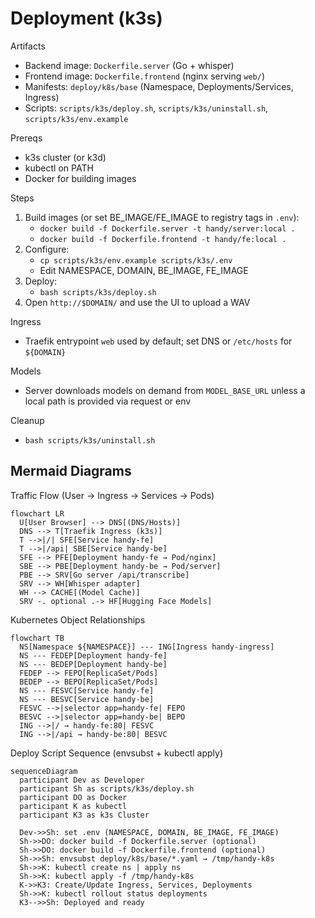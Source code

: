 # Deployment (k3s)

Artifacts
- Backend image: `Dockerfile.server` (Go + whisper)
- Frontend image: `Dockerfile.frontend` (nginx serving `web/`)
- Manifests: `deploy/k8s/base` (Namespace, Deployments/Services, Ingress)
- Scripts: `scripts/k3s/deploy.sh`, `scripts/k3s/uninstall.sh`, `scripts/k3s/env.example`

Prereqs
- k3s cluster (or k3d)
- kubectl on PATH
- Docker for building images

Steps
1) Build images (or set BE_IMAGE/FE_IMAGE to registry tags in `.env`):
   - `docker build -f Dockerfile.server -t handy/server:local .`
   - `docker build -f Dockerfile.frontend -t handy/fe:local .`
2) Configure:
   - `cp scripts/k3s/env.example scripts/k3s/.env`
   - Edit NAMESPACE, DOMAIN, BE_IMAGE, FE_IMAGE
3) Deploy:
   - `bash scripts/k3s/deploy.sh`
4) Open `http://$DOMAIN/` and use the UI to upload a WAV

Ingress
- Traefik entrypoint `web` used by default; set DNS or `/etc/hosts` for `${DOMAIN}`

Models
- Server downloads models on demand from `MODEL_BASE_URL` unless a local path is provided via request or env

Cleanup
- `bash scripts/k3s/uninstall.sh`

## Mermaid Diagrams

Traffic Flow (User → Ingress → Services → Pods)

```mermaid
flowchart LR
  U[User Browser] --> DNS[(DNS/Hosts)]
  DNS --> T[Traefik Ingress (k3s)]
  T -->|/| SFE[Service handy-fe]
  T -->|/api| SBE[Service handy-be]
  SFE --> PFE[Deployment handy-fe → Pod/nginx]
  SBE --> PBE[Deployment handy-be → Pod/server]
  PBE --> SRV[Go server /api/transcribe]
  SRV --> WH[Whisper adapter]
  WH --> CACHE[(Model Cache)]
  SRV -. optional .-> HF[Hugging Face Models]
```

Kubernetes Object Relationships

```mermaid
flowchart TB
  NS[Namespace ${NAMESPACE}] --- ING[Ingress handy-ingress]
  NS --- FEDEP[Deployment handy-fe]
  NS --- BEDEP[Deployment handy-be]
  FEDEP --> FEPO[ReplicaSet/Pods]
  BEDEP --> BEPO[ReplicaSet/Pods]
  NS --- FESVC[Service handy-fe]
  NS --- BESVC[Service handy-be]
  FESVC -->|selector app=handy-fe| FEPO
  BESVC -->|selector app=handy-be| BEPO
  ING -->|/ → handy-fe:80| FESVC
  ING -->|/api → handy-be:80| BESVC
```

Deploy Script Sequence (envsubst + kubectl apply)

```mermaid
sequenceDiagram
  participant Dev as Developer
  participant Sh as scripts/k3s/deploy.sh
  participant DO as Docker
  participant K as kubectl
  participant K3 as k3s Cluster

  Dev->>Sh: set .env (NAMESPACE, DOMAIN, BE_IMAGE, FE_IMAGE)
  Sh->>DO: docker build -f Dockerfile.server (optional)
  Sh->>DO: docker build -f Dockerfile.frontend (optional)
  Sh->>Sh: envsubst deploy/k8s/base/*.yaml → /tmp/handy-k8s
  Sh->>K: kubectl create ns | apply ns
  Sh->>K: kubectl apply -f /tmp/handy-k8s
  K->>K3: Create/Update Ingress, Services, Deployments
  Sh->>K: kubectl rollout status deployments
  K3-->>Sh: Deployed and ready
```
